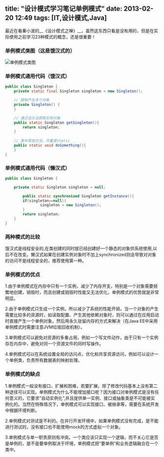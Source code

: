 title:  "设计模式学习笔记单例模式"
date:  2013-02-20 12:49
tags: [IT,设计模式,Java]
---
最近在看秦小波的__《设计模式之禅》__，虽然这东西只看是没有用的，但是在实际使用之前学习23种模式的概念，还是很重要！

### 单例模式类图（这是饿汉式的）

![单例模式类图](http://cnhalo.qiniudn.com/designpatterns/singleton_class.jpg)

### 单例模式通用代码（饿汉式）

<!--more-->

```java
public class Singleton {
	private static final Singleton singleton = new Singleton();

	// 限制产生多个对象
	private Singleton() {
	}

	// 通过该方法获取实例对象
	public static Singleton getSingleton(){
		return singleton;
	}
	
	// 类中其他方法，尽量是static
	public static void doSomething(){
	}
}
```

### 单例模式通用代码（懒汉式）

```java
public class Singleton {

	private static Singleton singleton = null;

		public static synchronized Singleton getInstance(){
    	if(singleton==null){
        		singleton = new Singleton();
    	}
   		return singleton;
	}
}
```

### 两种模式的比较
饿汉式是线程安全的,在类创建的同时就已经创建好一个静态的对象供系统使用,以后不在改变。懒汉式如果在创建实例对象时不加上synchronized则会导致对对象的访问不是线程安全的，推荐使用第一种。

### 单例模式的优点
1.由于单例模式在内存中只有一个实例，减少了内存开支，特别是一个对象需要频繁地创建，销毁时，而且创建或销毁时性能又无法优化，单例模式的优势就是非常明显。

2.由于单例模式只生成一个实例，所以减少了系统的性能开销，当一个对象的产生需要比较多的资源时，如读取配置、产生其他依赖对象时，则可以通过在应用启动时直接产生一个单例对象，然后用永久驻留内存的方式来解决（在Java EE中采用单例模式时需要注意JVM垃圾回收机制）。

3.单例模式可以避免对资源的多重占用，例如一个写文件动作，由于只有一个实例存在内存中，避免对同一个资源文件的同时写操作。

4.单例模式可以在系统设置全局的访问点，优化和共享资源访问，例如可以设计一个单例类，负责所有数据表的映射处理。
### 单例模式的缺点
1.单例模式一般没有接口，扩展和困难，若要扩展，除了修改代码基本上没有第二种途径可以实现。单例模式为什么不能增加接口呢？因为接口对单例模式是没有任何意义的，它要求“自动实例化”,并且提供单一实例、接口或抽象类是不可能被实例化的。当然在特殊情况下，单例模式可以实现接口、被继承等，需要在系统开发中根据环境判断。

2.单例模式对测试是不利的。在并行开发环境中，如果单例模式没有完成，是不能进行测试的，没有接口也不能使用mock的方式虚拟一个对象。

3.单例模式与单一职责原则有冲突。一个类应该只实现一个逻辑，而不关心它是否是单例的，是不是要单例取决于环境，单例模式把“要单例”和业务逻辑融合在一个类中。